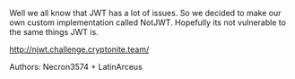

Well we all know that JWT has a lot of issues. So we decided to make our own custom implementation called NotJWT. Hopefully its not vulnerable to the same things JWT is.

http://njwt.challenge.cryptonite.team/

Authors: Necron3574 + LatinArceus

